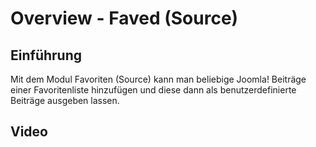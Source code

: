# Overview - Faved (Source)

## Einführung

Mit dem Modul Favoriten (Source) kann man beliebige Joomla! Beiträge einer Favoritenliste hinzufügen und diese dann als benutzerdefinierte Beiträge ausgeben lassen.

## Video

